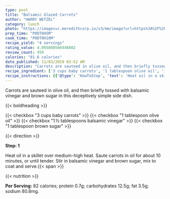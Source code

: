 ```yaml
---
type: post
title: "Balsamic Glazed Carrots"
author: "HARRY WETZEL"
category: lunch
photo: "https://imagesvc.meredithcorp.io/v3/mm/image?url=https%3A%2F%2Fimages.media-allrecipes.com%2Fuserphotos%2F2030755.jpg"
prep_time: "P0DT0H5M"
cook_time: "P0DT0H10M"
recipe_yield: "4 servings"
rating_value: 4.095860566448802
review_count: 459
calories: "81.6 calories"
date_published: 11/03/2019 03:52 AM
description: "Carrots are sauteed in olive oil, and then briefly tossed with balsamic vinegar and brown sugar in this deceptively simple side dish."
recipe_ingredient: ['3 cups baby carrots', '1 tablespoon olive oil', '1\u2009½ tablespoons balsamic vinegar', '1 tablespoon brown sugar']
recipe_instructions: [{'@type': 'HowToStep', 'text': 'Heat oil in a skillet over medium-high heat. Saute carrots in oil for about 10 minutes, or until tender. Stir in balsamic vinegar and brown sugar, mix to coat and serve.\n'}]
---
```


Carrots are sauteed in olive oil, and then briefly tossed with balsamic vinegar and brown sugar in this deceptively simple side dish. 

{{< boldheading >}}

{{< checkbox "3 cups baby carrots" >}}
{{< checkbox "1 tablespoon olive oil" >}}
{{< checkbox "1 ½ tablespoons balsamic vinegar" >}}
{{< checkbox "1 tablespoon brown sugar" >}}


{{< direction >}}

**Step: 1**

Heat oil in a skillet over medium-high heat. Saute carrots in oil for about 10 minutes, or until tender. Stir in balsamic vinegar and brown sugar, mix to coat and serve.{{< span >}}

{{< nutrition >}}

**Per Serving:** 82 calories; protein 0.7g; carbohydrates 12.5g; fat 3.5g; sodium 80.8mg.